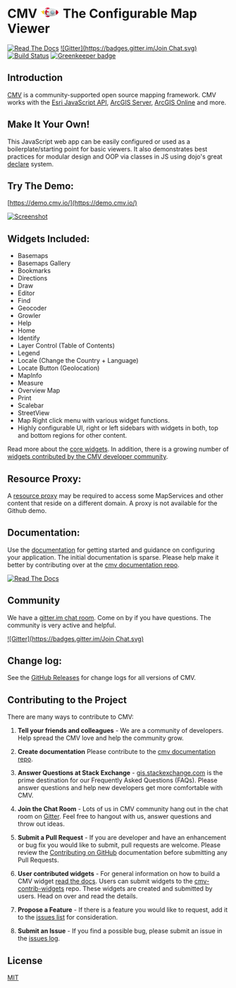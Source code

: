 # CMV <img src="viewer/images/rocket-logo.png" width="45" /> The Configurable Map Viewer

[![Read The Docs](https://img.shields.io/badge/docs-2.0.0--beta.2-brightgreen.svg?style=flat)](https://docs.cmv.io/) [![Gitter](https://badges.gitter.im/Join Chat.svg)](https://gitter.im/cmv/cmv-app?utm_source=badge&utm_medium=badge&utm_campaign=pr-badge&utm_content=badge) [![Build Status](https://travis-ci.org/cmv/cmv-app.svg?branch=master)](https://travis-ci.org/cmv/cmv-app) [![Greenkeeper badge](https://badges.greenkeeper.io/cmv/cmv-app.svg)](https://greenkeeper.io/)

## Introduction
[CMV](https://cmv.io/) is a community-supported open source mapping framework. CMV works with the [Esri JavaScript API](https://developers.arcgis.com/javascript/jsapi/3/), [ArcGIS Server](https://www.esri.com/software/arcgis/arcgisserver), [ArcGIS Online](https://arcgis.com/) and more.

## Make It Your Own!
This JavaScript web app can be easily configured or used as a boilerplate/starting point for basic viewers. It also demonstrates best practices for modular design and OOP via classes in JS using dojo's great [declare](https://dojotoolkit.org/reference-guide/1.9/dojo/_base/declare.html) system.

## Try The Demo:
[https://demo.cmv.io/](https://demo.cmv.io/)

[![Screenshot](https://cloud.githubusercontent.com/assets/200780/23583081/e38becbc-00ee-11e7-86da-13b0bf91ad8d.png)](https://demo.cmv.io/)

## Widgets Included:
- Basemaps
- Basemaps Gallery
- Bookmarks
- Directions
- Draw
- Editor
- Find
- Geocoder
- Growler
- Help
- Home
- Identify
- Layer Control (Table of Contents)
- Legend
- Locale (Change the Country + Language)
- Locate Button (Geolocation)
- MapInfo
- Measure
- Overview Map
- Print
- Scalebar
- StreetView
- Map Right click menu with various widget functions.
- Highly configurable UI, right or left sidebars with widgets in both, top and bottom regions for other content.

Read more about the [core widgets](https://docs.cmv.io/en/latest/widgets/). In addition, there is a growing number of [widgets contributed by the CMV developer community](https://github.com/cmv/cmv-contrib-widgets).

## Resource Proxy:
A [resource proxy](https://github.com/Esri/resource-proxy) may be required to access some MapServices and other content that reside on a different domain. A proxy is not available for the Github demo.

## Documentation:
Use the [documentation](https://docs.cmv.io/) for getting started and guidance on configuring your application. The initial documentation is sparse. Please help make it better by contributing over at the [cmv documentation repo](https://github.com/cmv/cmv-docs).

[![Read The Docs](https://img.shields.io/badge/docs-2.0.0--beta.2-brightgreen.svg?style=flat)](https://docs.cmv.io/)

## Community
We have a [gitter.im chat room](https://gitter.im/cmv/cmv-app). Come on by if you have questions. The community is very active and helpful.

[![Gitter](https://badges.gitter.im/Join Chat.svg)](https://gitter.im/cmv/cmv-app?utm_source=badge&utm_medium=badge&utm_campaign=pr-badge&utm_content=badge)

## Change log:
See the [GitHub Releases](https://github.com/cmv/cmv-app/releases) for change logs for all versions of CMV.

## Contributing to the Project

There are many ways to contribute to CMV:

1. __Tell your friends and colleagues__ - We are a community of developers. Help spread the CMV love and help the community grow.

2. __Create documentation__ Please contribute to the [cmv documentation repo](https://github.com/cmv/cmv-docs).

3. __Answer Questions at Stack Exchange__ - [gis.stackexchange.com](https://gis.stackexchange.com/tags/cmv) is the prime destination for our Frequently Asked Questions (FAQs). Please answer questions and help new developers get more comfortable with CMV.

4. __Join the Chat Room__ - Lots of us in CMV community hang out in the chat room on [Gitter](https://gitter.im/cmv/cmv-app/). Feel free to hangout with us, answer questions and throw out ideas.

5. __Submit a Pull Request__ - If you are developer and have an enhancement or bug fix you would like to submit, pull requests are welcome. Please review the [Contributing on GitHub](https://docs.cmv.io/en/latest/contribute/ContributingOnGitHub) documentation before submitting any Pull Requests.

6. __User contributed widgets__ - For general information on how to build a CMV widget [read the docs](https://docs.cmv.io/en/latest). Users can submit widgets to the [cmv-contrib-widgets](https://github.com/cmv/cmv-contrib-widgets) repo. These widgets are created and submitted by users. Head on over and read the details.

7. __Propose a Feature__ - If there is a feature you would like to request, add it to the [issues list](https://github.com/cmv/cmv-app/issues) for consideration.

8. __Submit an Issue__ - If you find a possible bug, please submit an issue in the [issues log](https://github.com/cmv/cmv-app/issues?state=open).

## License

[MIT](https://raw.githubusercontent.com/cmv/cmv-app/master/LICENSE)
